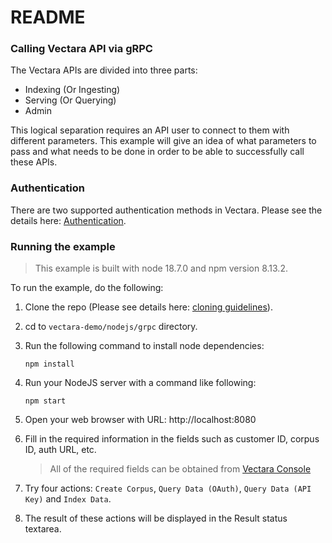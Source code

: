 # README #

### Calling Vectara API via gRPC ###

The Vectara APIs are divided into three parts:

* Indexing (Or Ingesting)
* Serving (Or Querying)
* Admin

This logical separation requires an API user to connect to them with different parameters.
This example will give an idea of what parameters to pass and what needs to be done in 
order to be able to successfully call these APIs.

### Authentication

There are two supported authentication methods in Vectara. 
Please see the details here: [Authentication](../../../README.md).

### Running the example
> This example is built with node 18.7.0 and npm version 8.13.2.

To run the example, do the following:

1. Clone the repo (Please see details here: [cloning guidelines](../../../README.md)).
2. cd to `vectara-demo/nodejs/grpc` directory.
3. Run the following command to install node dependencies:

    `npm install`

3. Run your NodeJS server with a command like following:

    `npm start`

4. Open your web browser with URL: http://localhost:8080
5. Fill in the required information in the fields such as customer ID, corpus ID, auth URL, etc.

    > All of the required fields can be obtained from [Vectara Console](https://vectara.com/console/overview)

6. Try four actions: `Create Corpus`, `Query Data (OAuth)`, `Query Data (API Key)` and `Index Data`.
7. The result of these actions will be displayed in the Result status textarea.
